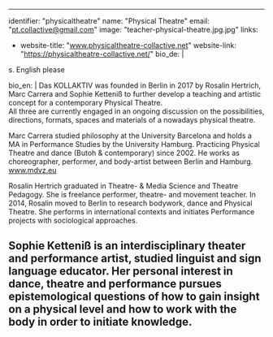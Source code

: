 ---
identifier: "physicaltheatre"
name: "Physical Theatre"
email: "pt.collactive@gmail.com"
image: "teacher-physical-theatre.jpg.jpg"
links:
  - website-title: "www.physicaltheatre-collactive.net"
    website-link: "https://physicaltheatre-collactive.net/"
bio_de: |

  s. English please
  
bio_en: |
  Das KOLLAKTIV was founded in Berlin in 2017 by Rosalin Hertrich, Marc Carrera and Sophie Ketteniß to further develop a teaching and artistic concept for a contemporary Physical Theatre.  
  All three are currently engaged in an ongoing discussion on the possibilities, directions, formats, spaces and materials of a nowadays physical theatre.  
  
  Marc Carrera studied philosophy at the University Barcelona and holds a MA in Performance Studies by the University Hamburg. Practicing Physical Theatre and dance (Butoh & contemporary) since 2002. He works as choreographer, performer, and body-artist between Berlin and Hamburg.
  www.mdvz.eu  

  Rosalin Hertrich graduated in Theatre- & Media Science and Theatre Pedagogy. She is freelance performer, theatre- and movement teacher. In 2014, Rosalin moved to Berlin to research bodywork, dance and Physical Theatre. She performs in international contexts and
initiates Performance projects with sociological approaches.  

  Sophie Ketteniß is an interdisciplinary theater and performance artist, studied linguist and sign language educator. Her personal interest in dance, theatre and performance pursues epistemological questions of how to gain insight on a physical level and how to work with the
body in order to initiate knowledge.
  ---
